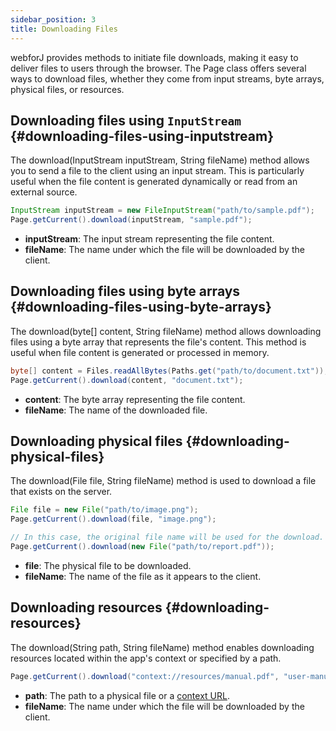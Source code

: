 ```yaml
---
sidebar_position: 3
title: Downloading Files
---
```


webforJ provides methods to initiate file downloads, making it easy to deliver files to users through the browser. The <JavadocLink type="foundation" location="com/webforj/Page" code='true'>Page</JavadocLink> class offers several ways to download files, whether they come from input streams, byte arrays, physical files, or resources.

## Downloading files using `InputStream` {#downloading-files-using-inputstream}

The <JavadocLink type="foundation" location="com/webforj/Page" code='true' suffix='#download(java.io.InputStream,java.lang.String)'>download(InputStream inputStream, String fileName)</JavadocLink> method allows you to send a file to the client using an input stream. This is particularly useful when the file content is generated dynamically or read from an external source.

```java
InputStream inputStream = new FileInputStream("path/to/sample.pdf");
Page.getCurrent().download(inputStream, "sample.pdf");
```

- **inputStream**: The input stream representing the file content.
- **fileName**: The name under which the file will be downloaded by the client.

## Downloading files using byte arrays {#downloading-files-using-byte-arrays}

The <JavadocLink type="foundation" location="com/webforj/Page" code='true' suffix='#download(byte%5B%5D,java.lang.String)'>download(byte[] content, String fileName)</JavadocLink> method allows downloading files using a byte array that represents the file's content. This method is useful when file content is generated or processed in memory.

```java
byte[] content = Files.readAllBytes(Paths.get("path/to/document.txt"));
Page.getCurrent().download(content, "document.txt");
```

- **content**: The byte array representing the file content.
- **fileName**: The name of the downloaded file.

## Downloading physical files {#downloading-physical-files}

The <JavadocLink type="foundation" location="com/webforj/Page" code='true' suffix='#download(java.io.File,java.lang.String)'>download(File file, String fileName)</JavadocLink> method is used to download a file that exists on the server.

```java
File file = new File("path/to/image.png");
Page.getCurrent().download(file, "image.png");
```

```java
// In this case, the original file name will be used for the download.
Page.getCurrent().download(new File("path/to/report.pdf"));
```

- **file**: The physical file to be downloaded.
- **fileName**: The name of the file as it appears to the client.

## Downloading resources {#downloading-resources}

The <JavadocLink type="foundation" location="com/webforj/Page" code='true' suffix='#download(java.lang.String,java.lang.String)'>download(String path, String fileName)</JavadocLink> method enables downloading resources located within the app's context or specified by a path.

```java
Page.getCurrent().download("context://resources/manual.pdf", "user-manual.pdf");
```

- **path**: The path to a physical file or a [context URL](./assets-protocols#the-context-protocol).
- **fileName**: The name under which the file will be downloaded by the client.